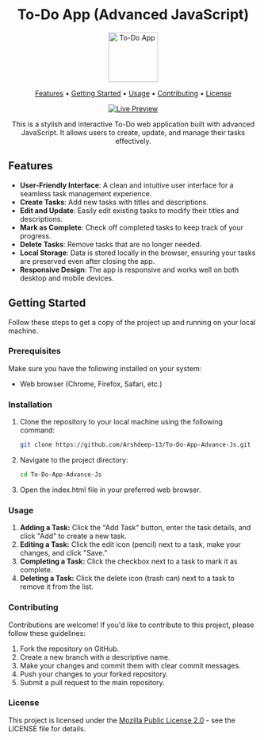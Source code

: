 <h1 align="center">To-Do App (Advanced JavaScript)</h1>

<p align="center">
  <img src="https://github.com/Arshdeep-13/To-Do-App-Advance-Js/assets/108752646/d6345684-774f-4673-8b00-2d204e497100" alt="To-Do App" width="100">
</p>

<p align="center">
  <a href="#features">Features</a> •
  <a href="#getting-started">Getting Started</a> •
  <a href="#usage">Usage</a> •
  <a href="#contributing">Contributing</a> •
  <a href="#license">License</a>
</p>

<p align="center">
  <a href="https://arshdeep-13.github.io/To-Do-App-Advance-Js/">
    <img alt="Live Preview" src="https://img.shields.io/badge/Live%20Preview-Click%20Here-brightgreen.svg" />
  </a>
</p>

<p align="center">
  This is a stylish and interactive To-Do web application built with advanced JavaScript. It allows users to create, update, and manage their tasks effectively.
</p>

## Features

- **User-Friendly Interface**: A clean and intuitive user interface for a seamless task management experience.
- **Create Tasks**: Add new tasks with titles and descriptions.
- **Edit and Update**: Easily edit existing tasks to modify their titles and descriptions.
- **Mark as Complete**: Check off completed tasks to keep track of your progress.
- **Delete Tasks**: Remove tasks that are no longer needed.
- **Local Storage**: Data is stored locally in the browser, ensuring your tasks are preserved even after closing the app.
- **Responsive Design**: The app is responsive and works well on both desktop and mobile devices.

## Getting Started

Follow these steps to get a copy of the project up and running on your local machine.

### Prerequisites

Make sure you have the following installed on your system:

- Web browser (Chrome, Firefox, Safari, etc.)

### Installation

1. Clone the repository to your local machine using the following command:

   ```bash
   git clone https://github.com/Arshdeep-13/To-Do-App-Advance-Js.git
   ```
2. Navigate to the project directory:
   ```bash
   cd To-Do-App-Advance-Js
    ```
3. Open the index.html file in your preferred web browser.

### Usage

1. **Adding a Task:** Click the "Add Task" button, enter the task details, and click "Add" to create a new task.
2. **Editing a Task:** Click the edit icon (pencil) next to a task, make your changes, and click "Save."
3. **Completing a Task:** Click the checkbox next to a task to mark it as complete.
4. **Deleting a Task:** Click the delete icon (trash can) next to a task to remove it from the list.

### Contributing

Contributions are welcome! If you'd like to contribute to this project, please follow these guidelines:

1. Fork the repository on GitHub.
2. Create a new branch with a descriptive name.
3. Make your changes and commit them with clear commit messages.
4. Push your changes to your forked repository.
5. Submit a pull request to the main repository.

### License

This project is licensed under the [Mozilla Public License 2.0](https://github.com/Arshdeep-13/To-Do-App-Advance-Js/blob/main/LICENSE) - see the LICENSE file for details.
